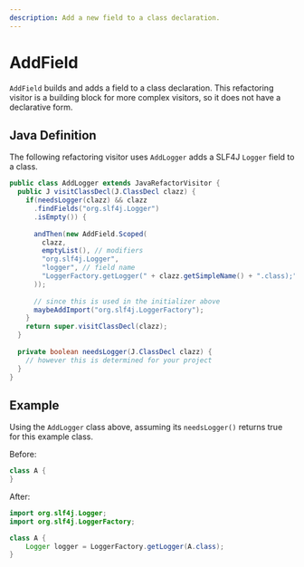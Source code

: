 ```yaml
---
description: Add a new field to a class declaration.
---
```


# AddField

`AddField` builds and adds a field to a class declaration.
 This refactoring visitor is a building block for more complex visitors, so it does not have a declarative form.

## Java Definition

The following refactoring visitor uses `AddLogger` adds a SLF4J `Logger` field to a class.

```java
public class AddLogger extends JavaRefactorVisitor {
  public J visitClassDecl(J.ClassDecl clazz) {
    if(needsLogger(clazz) && clazz
      .findFields("org.slf4j.Logger")
      .isEmpty()) {
      
      andThen(new AddField.Scoped(
        clazz,
        emptyList(), // modifiers
        "org.slf4j.Logger",
        "logger", // field name
        "LoggerFactory.getLogger(" + clazz.getSimpleName() + ".class);" // Assignment expression
      ));
      
      // since this is used in the initializer above
      maybeAddImport("org.slf4j.LoggerFactory");
    }
    return super.visitClassDecl(clazz);
  }
  
  private boolean needsLogger(J.ClassDecl clazz) {
    // however this is determined for your project
  }
}
```

## Example

Using the `AddLogger` class above, assuming its `needsLogger()` returns true for this example class.

Before:
```java
class A {
}
```
After:
```java
import org.slf4j.Logger;
import org.slf4j.LoggerFactory;

class A {
    Logger logger = LoggerFactory.getLogger(A.class);
}
```
